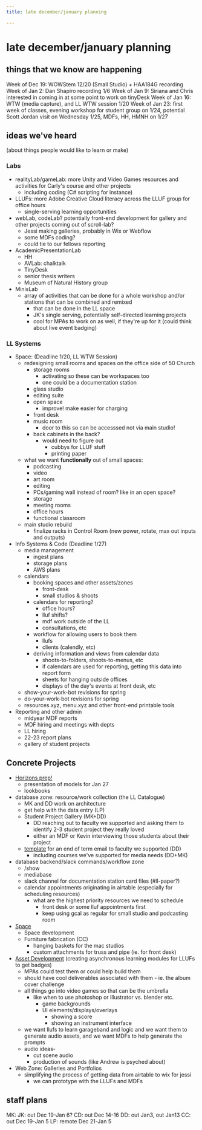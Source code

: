 ```yaml
---
title: late december/january planning

---
```


# late december/january planning

## things that we know are happening
Week of Dec 19: WOWStem 12/20 (Small Studio) + HAA184G recording
Week of Jan 2: Dan Shapiro recording 1/6
Week of Jan 9: Siriana and Chris interested in coming in at some point to work on tinyDesk
Week of Jan 16: WTW (media capture), and LL WTW session 1/20
Week of Jan 23: first week of classes, evening workshop for student group on 1/24, potential Scott Jordan visit on Wednesday 1/25, MDFs, HH, HMNH on 1/27

## ideas we've heard

(about things people would like to learn or make)

### Labs
- realityLab/gameLab: more Unity and Video Games resources and activities for Carly's course and other projects
    - including coding (C# scripting for instance)
- LLUFs: more Adobe Creative Cloud literacy across the LLUF group for office hours
    - single-serving learning opportunities
- webLab, codeLab? potentially front-end development for gallery and other projects coming out of scroll-lab?
    - Jessi making galleries, probably in Wix or Webflow
    - some MDFs coding?
    - could tie to our fellows reporting
- AcademicPresentationLab
    - HH
    - AVLab: chalktalk
    - TinyDesk
    - senior thesis writers
    - Museum of Natural History group
- MinisLab
    - array of activities that can be done for a whole workshop and/or stations that can be combined and remixed
        - that can be done in the LL space
        - JK's single serving, potentially self-directed learning projects
        - cool for MPAs to work on as well, if they're up for it (could think about live event badging)

### LL Systems
- Space: (Deadline 1/20, LL WTW Session)
    - redesigning small rooms and spaces on the office side of 50 Church
        - storage rooms
            - activating so these can be workspaces too
            - one could be a documentation station
        - glass studio
        - editing suite
        - open space
            - improve! make easier for charging
        - front desk
        - music room
            - door to this so can be accesssed not via main studio!
        - back cabinets in the back?
            - would need to figure out
                - cubbys for LLUF stuff
                - printing paper
    - what we want **functionally** out of small spaces:
        - podcasting 
        - video
        - art room
        - editing
        - PCs/gaming wall instead of room? like in an open space?
        - storage
        - meeting rooms
        - office hours
        - functional classroom
    - main studio rebuild
        - finalize racks in Control Room (new power, rotate, max out inputs and outputs)
- Info Systems & Code (Deadline 1/27)
    - media management
        - ingest plans
        - storage plans
        - AWS plans
    - calendars
        - booking spaces and other assets/zones
            - front-desk
            - small studios & shoots
        - calendars for reporting?
            - office hours?
            - lluf shifts?
            - mdf work outside of the LL
            - consultations, etc
        - workflow for allowing users to book them
            - llufs
            - clients (calendly, etc)
        - deriving information and views from calendar data
            - shoots-to-folders, shoots-to-menus, etc
            - if calendars are used for reporting, getting this data into report form
            - sheets for hanging outside offices
            - displays of the day's events at front desk, etc
    - show-your-work-bot revisions for spring
    - do-your-work-bot revisions for spring
    - resources.xyz, menu.xyz and other front-end printable tools
- Reporting and other admin
    - midyear MDF reports
    - MDF hiring and meetings with depts
    - LL hiring
    - 22-23 report plans
    - gallery of student projects

## Concrete Projects
* [Horizons prep!](/DYtYMkIwQXuNt3wv7lNBuQ)
    * presentation of models for Jan 27
    * lookbooks
* database zone: resource/work collection (the LL Catalogue)
    * MK and DD work on architecture
    * get help with the data entry (LP)
    * Student Project Gallery (MK+DD)
        * DD reaching out to faculty we supported and asking them to identify 2-3 student project they really loved
        * either an MDF or Kevin interviewing those students about their project
    * [template](/3QdQ1MfjSXCctO7XpMgVfA) for an end of term email to faculty we supported (DD)
        * including courses we've supported for media needs (DD+MK)
* database backend/slack commands/workflow zone
    * /show
    * mediabase
    * slack channel for documentation station card files (#ll-paper?)
    * calendar appointments originating in airtable (especially for scheduling resources)
        * what are the highest priority resources we need to schedule
            * front desk or some lluf appointments first
            * keep using gcal as regular for small studio and podcasting room
* [Space](/e13lkMVJTqWPo_9956ylrQ)
    * Space development
    * Furniture fabrication (CC)
        * hanging baskets for the mac studios
        * custom attachments for truss and pipe (ie. for front desk)
* [Asset Development](/grW7J3DFQ7KkuWTWyZylHA) (creating asynchronous learning modules for LLUFs to get badges)
    * MPAs could test them or could help build them
    * should have cool deliverables associated with them - ie. the album cover challenge
    * all things go into video games so that can be the umbrella
        * like when to use photoshop or illustrator vs. blender etc.
            * game backgrounds 
            * UI elements/displays/overlays
                * showing a score
                * showing an instrument interface
    * we want llufs to learn garageband and logic and we want them to generate audio assets, and we want MDFs to help generate the prompts
    * audio ideas-
        * cut scene audio
        * production of sounds (like Andrew is psyched about)
* Web Zone: Galleries and Portfolios
    * simplifying the process of getting data from airtable to wix for jessi
        * we can prototype with the LLUFs and MDFs


## staff plans
MK: 
JK: out Dec 19-Jan 6?
CD: out Dec 14-16
DD: out Jan3, out Jan13
CC: out Dec 19-Jan 5
LP: remote Dec 21-Jan 5


